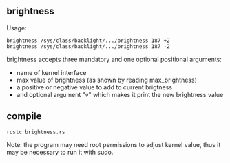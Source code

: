 brightness
--

Usage:

	brightness /sys/class/backlight/.../brightness 187 +2
	brightness /sys/class/backlight/.../brightness 187 -2

brightness accepts three mandatory and one optional positional arguments:
 - name of kernel interface
 - max value of brightness (as shown by reading max\_brightness)
 - a positive or negative value to add to current brigtness
 - and optional argument "v" which  makes it print the new brightness value

compile
--

	rustc brightness.rs

Note: the program may need root permissions to adjust kernel value, thus it may be necessary to run it with sudo.

